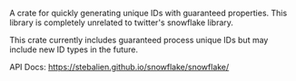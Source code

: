 A crate for quickly generating unique IDs with guaranteed properties. This
library is completely unrelated to twitter's snowflake library.

This crate currently includes guaranteed process unique IDs but may include new
ID types in the future.

API Docs: https://stebalien.github.io/snowflake/snowflake/
